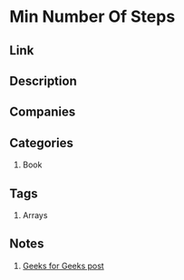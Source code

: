 # Min Number Of Steps

## Link

## Description

## Companies

## Categories

1. Book

## Tags

1. Arrays

## Notes

1. [Geeks for Geeks post](http://www.geeksforgeeks.org/minimum-number-of-jumps-to-reach-end-of-a-given-array/)